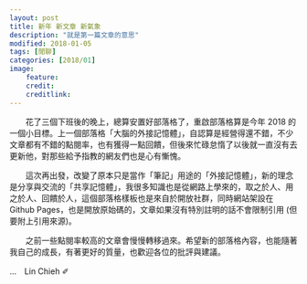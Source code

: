 ```yaml
---
layout: post
title: 新年 新文章 新氣象
description: "就是第一篇文章的意思"
modified: 2018-01-05
tags: [閒聊]
categories: [2018/01]
image:
    feature: 
    credit: 
    creditlink: 
---
```


　　花了三個下班後的晚上，總算安置好部落格了，重啟部落格算是今年 2018 的一個小目標。上一個部落格「大腦的外接記憶體」，自認算是經營得還不錯，不少文章都有不錯的點閱率，也有獲得一點回饋，但後來忙碌怠惰了以後就一直沒有去更新他，對那些給予指教的網友們也是心有慚愧。

　　這次再出發，改變了原本只是當作「筆記」用途的「外接記憶體」，新的理念是分享與交流的「共享記憶體」，我很多知識也是從網路上學來的，取之於人、用之於人、回饋於人，這個部落格樣板也是來自於開放社群，同時網站架設在 Github Pages，也是開放原始碼的，文章如果沒有特別註明的話不會限制引用 (但要附上引用來源)。

　　之前一些點閱率較高的文章會慢慢轉移過來。希望新的部落格內容，也能隨著我自己的成長，有著更好的質量，也歡迎各位的批評與建議。

...　Lin Chieh ✐